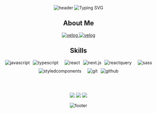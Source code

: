<div align="center">
  <img src="https://capsule-render.vercel.app/api?type=waving&height=150&color=fdd805" alt="header" />

  <img src="https://readme-typing-svg.demolab.com?font=Fira+Code&weight=500&size=25&pause=1000&color=F7BF42&center=true&vCenter=true&width=600&lines=Jaeyoung+Kim+%2C+Frontend+Developer" alt="Typing SVG" />
  
  <h2>About Me</h2>
  <div>
    <a href="https://velog.io/@jae6269/posts">
      <img src="https://img.shields.io/badge/velog-20c997?style=for-the-badge&logo=velog&logoColor=white" alt="velog">
    </a>
    <a href="https://www.instagram.com/im_guguk">
      <img src="https://img.shields.io/badge/instagram-e4405f?style=for-the-badge&logo=instagram&logoColor=white" alt="velog">
    </a>
    
  </div>

 <div align="center">
  <h2>Skills</h2>
  <div style="display: flex; justify-content: center; flex-wrap: wrap; gap: 10px;">
    <img src="https://img.shields.io/badge/javascript-f7df1e?style=for-the-badge&logo=javascript&logoColor=white" alt="javascript">
    <img src="https://img.shields.io/badge/typescript-3178c6?style=for-the-badge&logo=typescript&logoColor=white" alt="typescript">
    <br/>
    <img src="https://img.shields.io/badge/react-61dafb?style=for-the-badge&logo=react&logoColor=white" alt="react">
    <img src="https://img.shields.io/badge/next.js-000000?style=for-the-badge&logo=next.js&logoColor=white" alt="next.js">
    <img src="https://img.shields.io/badge/reactquery-ff4154?style=for-the-badge&logo=reactquery&logoColor=white" alt="reactquery">
    <br/>
    <img src="https://img.shields.io/badge/sass-cc6699?style=for-the-badge&logo=sass&logoColor=white" alt="sass">
    <img src="https://img.shields.io/badge/styledcomponents-db7093?style=for-the-badge&logo=styledcomponents&logoColor=white" alt="styledcomponents">
    <br/>
    <img src="https://img.shields.io/badge/git-f05032?style=for-the-badge&logo=git&logoColor=white" alt="git">
    <img src="https://img.shields.io/badge/github-181717?style=for-the-badge&logo=github&logoColor=white" alt="github">
  </div>
</div>

<br/><br/>
<div>
  
![](http://github-profile-summary-cards.vercel.app/api/cards/profile-details?username=jae6269&theme=github)
![](http://github-profile-summary-cards.vercel.app/api/cards/stats?username=jae6269&theme=github)
![](http://github-profile-summary-cards.vercel.app/api/cards/most-commit-language?username=jae6269&theme=github)
</div>

  <img src="https://capsule-render.vercel.app/api?type=waving&height=150&color=fdd805&section=footer" alt="footer" />
</div>
